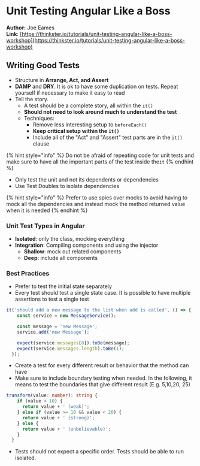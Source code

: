 # Unit Testing Angular Like a Boss

**Author:** Joe Eames  
**Link**: [https://thinkster.io/tutorials/unit-testing-angular-like-a-boss-workshop](https://thinkster.io/tutorials/unit-testing-angular-like-a-boss-workshop)

## Writing Good Tests

* Structure in **Arrange, Act,  and Assert**
* **DAMP** and **DRY**. It is ok to have some duplication on tests. Repeat yourself if necessary to make it easy to read
* Tell the story.
  *  A test should be a complete story, all within the `it()` 
  * **Should not need to look around much to understand the test**
  * Techniques:
    * Remove less interesting setup to `beforeEach()`
    * **Keep critical setup within the `it()`**
    * Include all of the "Act" and "Assert" test parts are in the `it()` clause

{% hint style="info" %}
Do not be afraid of repeating code for unit tests and make sure to have all the important parts of the test inside the`it`
{% endhint %}

* Only test the unit and not its dependents or dependencies
* Use Test Doubles to isolate dependencies

{% hint style="info" %}
Prefer to use spies over mocks to avoid having to mock all the dependencies and instead mock the method returned value when it is needed
{% endhint %}

### Unit Test Types in Angular

* **Isolated**: only the class, mocking everything
* **Integration**: Compiling components and using the injector 
  * **Shallow**: mock out related components
  * **Deep**: include all components

### Best Practices

* Prefer to test the initial state separately
* Every test should test a single state case. It is possible to have multiple assertions to test a single test 

```typescript
it('should add a new message to the list when add is called', () => {
    const service = new MessageService();

    const message = 'new Message';
    service.add('new Message');

    expect(service.messages[0]).toBe(message);
    expect(service.messages.length).toBe(1);
  });
```

* Create a test for every different result or behavior that the method can have
* Make sure to include boundary testing when needed. In the following, it means to test the boundaries that give different result \(E.g. 5,10,20, 25\) 

```typescript
transform(value: number): string {
    if (value < 10) {
      return value + ' (weak)';
    } else if (value >= 10 && value < 20) {
      return value + ' (strong)';
    } else {
      return value + ' (unbelievable)';
    }
  }
```

* Tests should not expect a specific order. Tests should be able to run isolated.  



